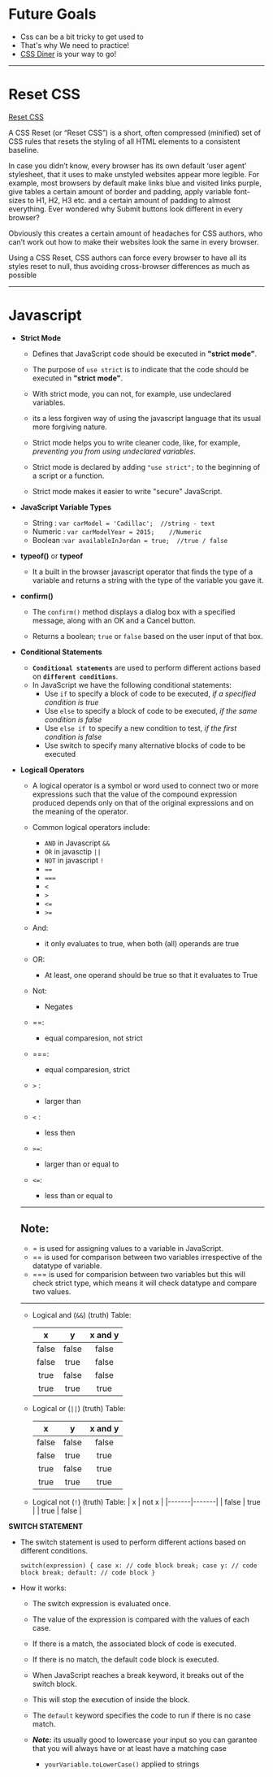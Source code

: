 # Future Goals
 
 - Css can be a bit tricky to get used to 
 - That's why We need to practice!
 - [CSS Diner](https://flukeout.github.io/) is your way to go!
 
 ___


# Reset CSS

[Reset CSS](https://meyerweb.com/eric/tools/css/reset/)

A CSS Reset (or “Reset CSS”) is a short, often compressed (minified) set of CSS rules that resets the styling of all HTML elements to a consistent baseline.

In case you didn’t know, every browser has its own default ‘user agent’ stylesheet, that it uses to make unstyled websites appear more legible. For example, most browsers by default make links blue and visited links purple, give tables a certain amount of border and padding, apply variable font-sizes to H1, H2, H3 etc. and a certain amount of padding to almost everything. Ever wondered why Submit buttons look different in every browser?

Obviously this creates a certain amount of headaches for CSS authors, who can’t work out how to make their websites look the same in every browser.

Using a CSS Reset, CSS authors can force every browser to have all its styles reset to null, thus avoiding cross-browser differences as much as possible
___

# Javascript

- __Strict Mode__
  - Defines that JavaScript code should be executed in __"strict mode"__.
  - The purpose of ```use strict``` is to indicate that the code should be executed in __"strict mode"__.
  - With strict mode, you can not, for example, use undeclared variables.
  - its a less forgiven way of using the javascript language that its usual more forgiving nature.
  - Strict mode helps you to write cleaner code, like, for example, _preventing you from using undeclared variables_.

  - Strict mode is declared by adding ```"use strict";``` to the beginning of a script or a function.

  - Strict mode makes it easier to write "secure" JavaScript.

- __JavaScript Variable Types__
    - String : ```var carModel = 'Cadillac';  //string - text ```
    - Numeric : ```var carModelYear = 2015;    //Numeric```
    - Boolean :```var availableInJordan = true;  //true / false```

- __typeof()__ or __typeof__
    - It a built in the browser javascript operator that finds the type of a variable and returns a string with the type of the variable you gave it.

- __confirm()__
    - The ```confirm()``` method displays a dialog box with a specified message, along with an OK and a Cancel button.

    - Returns a boolean; ```true``` or ```false``` based on the user input of that box.

- __Conditional Statements__
    - __``Conditional statements``__ are used to perform different actions based on __``different conditions``__.
    - In JavaScript we have the following conditional statements:
        - Use ```if``` to specify a block of code to be executed, _if a specified condition is true_
        - Use `else` to specify a block of code to be executed, _if the same condition is false_
        - Use `else if `to specify a new condition to test, _if the first condition is false_
        - Use switch to specify many alternative blocks of code to be executed
- __Logicall Operators__
    - A logical operator is a symbol or word used to connect two or more expressions such that the value of the compound expression produced depends only on that of the original expressions and on the meaning of the operator.
    - Common logical operators include:
        - `AND` in Javascript `&&`
        - `OR` in javasctip `||`
        - `NOT` in javascript `!`
        - `==` 
        - `===`
        - `<` 
        - `>`
        - `<=` 
        - `>=`
    - And:
        - it only evaluates to true, when both (all) operands are true 
    - OR:
        - At least, one operand should be true so that it evaluates to True
    - Not:
        - Negates
    
    - ==:
        - equal comparesion, not strict
    - ===: 
        - equal comparesion, strict
    - `>` :
        - larger than 
    - `<` :
        - less then
    - `>=`:
        - larger than or equal to
    - `<=`:
        - less than or equal to 
    
    ___
    ## Note:
    - = is used for assigning values to a variable in JavaScript.
    - == is used for comparison between two variables irrespective of the datatype of variable.
    - === is used for comparision between two variables but this will check strict type, which means it will check datatype and compare two values.
    ___
     - Logical and (`&&`) (truth) Table:

        |   x   |   y   | x and y |
        |:-----:|:-----:|:-------:|
        | false | false |  false  |
        | false |  true |  false  |
        |  true | false |  false  |
        |  true |  true |   true  |

    - Logical or (`||`) (truth) Table:

        |   x   |   y   | x and y |
        |:-----:|:-----:|:-------:|
        | false | false |  false  |
        | false |  true |  true   |
        |  true | false |  true   |
        |  true |  true |   true  |
    
    - Logical not (`!`) (truth) Table:
        | x     | not x |
        |-------|-------|
        | false | true  |
        | true  | false |

__SWITCH STATEMENT__

- The switch statement is used to perform different actions based on different conditions.

    ``
    switch(expression) {
    case x:
        // code block
        break;
    case y:
        // code block
        break;
    default:
        // code block
    }
``
- How it works: 

    - The switch expression is evaluated once.
    - The value of the expression is compared with the values of each case.
    - If there is a match, the associated block of code is executed.
    - If there is no match, the default code block is executed.
    - When JavaScript reaches a break keyword, it breaks out of the switch block.
    - This will stop the execution of inside the block.
    - The `default` keyword specifies the code to run if there is no case match.

    - ___Note:___ its usually good to lowercase your input so you can garantee that you will always have or at least have a matching case 
        - ```yourVariable.toLowerCase()``` applied to strings
